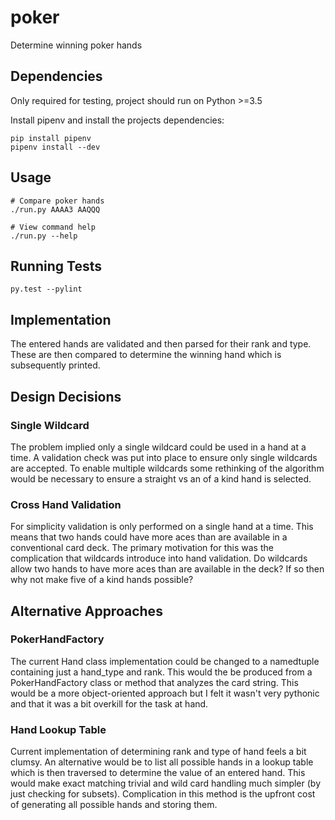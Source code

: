 # poker
Determine winning poker hands

## Dependencies
Only required for testing, project should run on Python >=3.5

Install pipenv and install the projects dependencies:
```
pip install pipenv
pipenv install --dev
```

## Usage
```
# Compare poker hands
./run.py AAAA3 AAQQQ

# View command help
./run.py --help
```

## Running Tests
```
py.test --pylint
```

## Implementation
The entered hands are validated and then parsed for their rank and type. These
are then compared to determine the winning hand which is subsequently printed.

## Design Decisions
### Single Wildcard
The problem implied only a single wildcard could be used in a hand at a time.
A validation check was put into place to ensure only single wildcards are
accepted. To enable multiple wildcards some rethinking of the algorithm
would be necessary to ensure a straight vs an of a kind hand is selected.

### Cross Hand Validation
For simplicity validation is only performed on a single hand at a time. This
means that two hands could have more aces than are available in a conventional
card deck. The primary motivation for this was the complication that wildcards
introduce into hand validation. Do wildcards allow two hands to have more aces
than are available in the deck? If so then why not make five of a kind hands
possible?

## Alternative Approaches
### PokerHandFactory
The current Hand class implementation could be changed to a namedtuple
containing just a hand_type and rank. This would the be produced from a
PokerHandFactory class or method that analyzes the card string. This would
be a more object-oriented approach but I felt it wasn't very pythonic and
that it was a bit overkill for the task at hand.

### Hand Lookup Table
Current implementation of determining rank and type of hand feels a bit
clumsy. An alternative would be to list all possible hands in a lookup table
which is then traversed to determine the value of an entered hand. This would
make exact matching trivial and wild card handling much simpler (by just
checking for subsets). Complication in this method is the upfront cost of
generating all possible hands and storing them.
